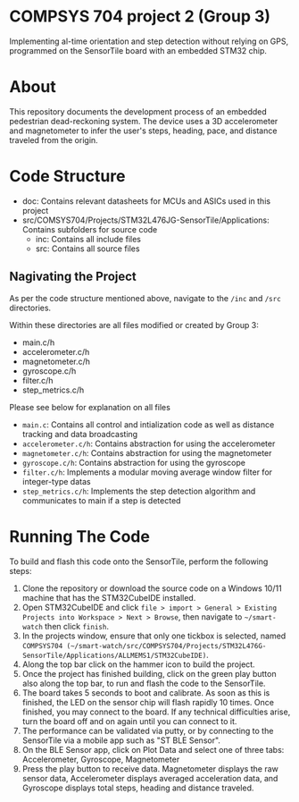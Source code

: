 # COMPSYS 704 project 2 (Group 3)
Implementing al-time orientation and step detection without relying on GPS, programmed on the SensorTile board with an embedded STM32 chip.

# About
This repository documents the development process of an embedded pedestrian dead-reckoning system. The device uses a 3D accelerometer and magnetometer to infer
the user's steps, heading, pace, and distance traveled from the origin. 

# Code Structure
- doc: Contains relevant datasheets for MCUs and ASICs used in this project
- src/COMSYS704/Projects/STM32L476JG-SensorTile/Applications: Contains subfolders for source code
    - inc: Contains all include files
    - src: Contains all source files

## Nagivating the Project
As per the code structure mentioned above, navigate to the `/inc` and `/src` directories.

Within these directories are all files modified or created by Group 3:
- main.c/h
- accelerometer.c/h
- magnetometer.c/h
- gyroscope.c/h
- filter.c/h
- step_metrics.c/h

Please see below for explanation on all files
- `main.c`: Contains all control and intialization code as well as distance tracking and data broadcasting
- `accelerometer.c/h`: Contains abstraction for using the accelerometer
- `magnetometer.c/h`: Contains abstraction for using the magnetometer
- `gyroscope.c/h`: Contains abstraction for using the gyroscope
- `filter.c/h`: Implements a modular moving average window filter for integer-type datas
- `step_metrics.c/h`: Implements the step detection algorithm and communicates to main if a step is detected

# Running The Code
To build and flash this code onto the SensorTile, perform the following steps:
1. Clone the repository or download the source code on a Windows 10/11 machine that has the STM32CubeIDE installed.
2. Open STM32CubeIDE and click `file > import > General > Existing Projects into Workspace > Next > Browse`, then navigate to `~/smart-watch` then click `finish`. 
3. In the projects window, ensure that only one tickbox is selected, named `COMPSYS704 (~/smart-watch/src/COMPSYS704/Projects/STM32L476G-SensorTile/Applications/ALLMEMS1/STM32CubeIDE)`.
4. Along the top bar click on the hammer icon to build the project.
5. Once the project has finished building, click on the green play button also along the top bar, to run and flash the code to the SensorTile.
6. The board takes 5 seconds to boot and calibrate. As soon as this is finished, the LED on the sensor chip will flash rapidly 10 times. Once finished, you may connect to the board. If any technical difficulties arise, turn the board off and on again until you can connect to it.
7. The performance can be validated via putty, or by connecting to the SensorTile via a mobile app such as "ST BLE Sensor".
8. On the BLE Sensor app, click on Plot Data and select one of three tabs: Accelerometer, Gyroscope, Magnetometer
9. Press the play button to receive data. Magnetometer displays the raw sensor data, Accelerometer displays averaged acceleration data, and Gyroscope displays total steps, heading and distance traveled.


